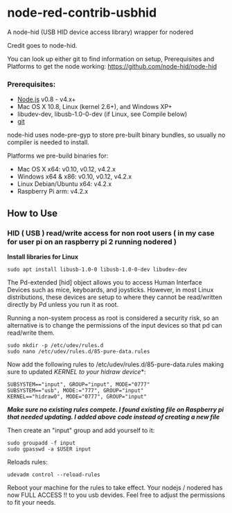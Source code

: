 # node-red-contrib-usbhid

A node-hid (USB HID device access library) wrapper for nodered

Credit goes to node-hid. 

You can look up either git to find information on setup, Prerequisites and Platforms to get the node working:
https://github.com/node-hid/node-hid


### Prerequisites:

* [Node.js](https://nodejs.org/) v0.8 - v4.x+
* Mac OS X 10.8, Linux (kernel 2.6+), and Windows XP+
* libudev-dev, libusb-1.0-0-dev (if Linux, see Compile below)
* [git](https://git-scm.com/)

node-hid uses node-pre-gyp to store pre-built binary bundles, so usually no compiler is needed to install.

Platforms we pre-build binaries for:
- Mac OS X x64: v0.10, v0.12, v4.2.x
- Windows x64 & x86: v0.10, v0.12, v4.2.x
- Linux Debian/Ubuntu x64: v4.2.x
- Raspberry Pi arm: v4.2.x

## How to Use

### HID ( USB ) read/write access for non root users ( in my case for user pi on an raspberry pi 2 running nodered )

**Install libraries for Linux**

```sudo apt install libusb-1.0-0 libusb-1.0-0-dev libudev-dev```

The Pd-extended [hid] object allows you to access Human Interface Devices such as mice, keyboards, and joysticks. However, in most Linux distributions, these devices are setup to where they cannot be read/written directly by Pd unless you run it as root.

Running a non-system process as root is considered a security risk, so an alternative is to change the permissions of the input devices so that pd can read/write them.

```
sudo mkdir -p /etc/udev/rules.d
sudo nano /etc/udev/rules.d/85-pure-data.rules
```
Now add the following rules to /etc/udev/rules.d/85-pure-data.rules making sure to updated **KERNEL to your hidraw* device**:

```
SUBSYSTEM=="input", GROUP="input", MODE="0777"
SUBSYSTEM=="usb", MODE:="777", GROUP="input"
KERNEL=="hidraw0", MODE="0777", GROUP="input"
```
***Make sure no existing rules compete.  I found existing file on Raspberry pi that needed updating.  I added above code instead of creating a new file***

Then create an "input" group and add yourself to it:

```
sudo groupadd -f input
sudo gpasswd -a $USER input
```

Reloads rules:
```
udevadm control --reload-rules
```

Reboot your machine for the rules to take effect.
Your nodejs / nodered has now FULL ACCESS !! to you usb devides. Feel free to adjust the permissions to fit your needs.
